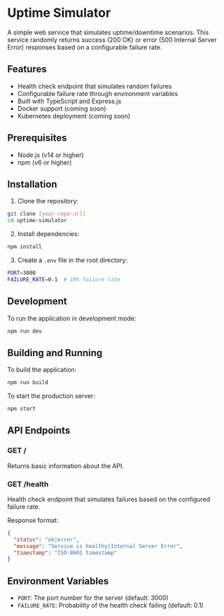 # Uptime Simulator

A simple web service that simulates uptime/downtime scenarios. This service randomly returns success (200 OK) or error (500 Internal Server Error) responses based on a configurable failure rate.

## Features

- Health check endpoint that simulates random failures
- Configurable failure rate through environment variables
- Built with TypeScript and Express.js
- Docker support (coming soon)
- Kubernetes deployment (coming soon)

## Prerequisites

- Node.js (v14 or higher)
- npm (v6 or higher)

## Installation

1. Clone the repository:
```bash
git clone [your-repo-url]
cd uptime-simulator
```

2. Install dependencies:
```bash
npm install
```

3. Create a `.env` file in the root directory:
```bash
PORT=3000
FAILURE_RATE=0.1  # 10% failure rate
```

## Development

To run the application in development mode:

```bash
npm run dev
```

## Building and Running

To build the application:

```bash
npm run build
```

To start the production server:

```bash
npm start
```

## API Endpoints

### GET /
Returns basic information about the API.

### GET /health
Health check endpoint that simulates failures based on the configured failure rate.

Response format:
```json
{
  "status": "ok|error",
  "message": "Service is healthy|Internal Server Error",
  "timestamp": "ISO-8601 timestamp"
}
```

## Environment Variables

- `PORT`: The port number for the server (default: 3000)
- `FAILURE_RATE`: Probability of the health check failing (default: 0.1) 